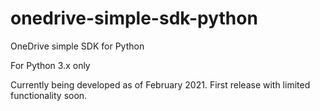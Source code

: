 # onedrive-simple-sdk-python
OneDrive simple SDK for Python

For Python 3.x only

Currently being developed as of February 2021. First release with limited functionality soon. 
